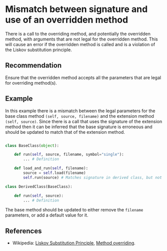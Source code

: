 # Mismatch between signature and use of an overridden method
There is a call to the overriding method, and potentially the overridden method, with arguments that are not legal for the overridden method. This will cause an error if the overridden method is called and is a violation of the Liskov substitution principle.


## Recommendation
Ensure that the overridden method accepts all the parameters that are legal for overriding method(s).


## Example
In this example there is a mismatch between the legal parameters for the base class method `(self, source, filename)` and the extension method `(self, source)`. Since there is a call that uses the signature of the extension method then it can be inferred that the base signature is erroneous and should be updated to match that of the extension method.


```python

class BaseClass(object):

    def run(self, source, filename, symbol="single"):
        ... # Definition

    def load_and_run(self, filename):
        source = self.load(filename)
        self.run(source) # Matches signature in derived class, but not in this class.

class DerivedClass(BaseClass):

    def run(self, source):
        ... # Definition

```
The base method should be updated to either remove the `filename` parameters, or add a default value for it.


## References
* Wikipedia: [Liskov Substitution Principle](http://en.wikipedia.org/wiki/Liskov_substitution_principle), [Method overriding](http://en.wikipedia.org/wiki/Method_overriding#Python).
